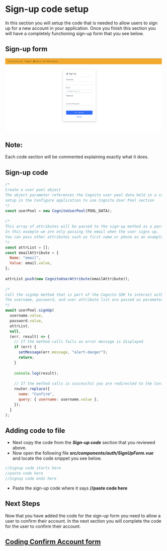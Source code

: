 # Sign-up code setup

In this section you will setup the code that is needed to allow users to sign up for a new account in your application. Once you finish this section you will have a completely functioning sign-up form that you see below.

## Sign-up form

![npm run](../docs/images/signup-form.png)

## Note:

Each code section will be commented explaining exactly what it does.

## Sign-up code

```js
/* 
Create a user pool object
The object parameter references the Cognito user pool data held in a constant that we 
setup in the Configure application to use Cognito User Pool section
*/
const userPool = new CognitoUserPool(POOL_DATA);

/*
This array of attributes will be passed to the sign-up method as a parameter. 
In this example we are only passing the email when the user signs up. 
You can pass other attributes such as first name or phone as an example.
*/
const attrList = [];
const emailAttribute = {
  Name: "email",
  Value: email.value,
};

attrList.push(new CognitoUserAttribute(emailAttribute));

/*
Call the signUp method that is part of the Cognito SDK to interact with User Pool via the SDK
The username, password, and user attribute list are passed as parameters to the method.
*/
await userPool.signUp(
  username.value,
  password.value,
  attrList,
  null,
  (err, result) => {
    // If the method calls fails an error message is displayed
    if (err) {
      setMessage(err.message, "alert-danger");
      return;
    }

    console.log(result);

    // If the method calls is successful you are redirected to the Confirm User Form
    router.replace({
      name: "Confirm",
      query: { username: username.value },
    });
  }
);
```

## Adding code to file

- Next copy the code from the **_Sign-up code_** section that you reviewed above.
- Now open the following file **_src/components/auth/SignUpForm.vue_** and locate the code snippet you see below.

```js
//Signup code starts here
//paste code here
//Signup code ends here
```

- Paste the sign-up code where it says **//paste code here**

## Next Steps

Now that you have added the code for the sign-up form you need to allow a user to confirm their account. In the next section you will complete the code for the user to confirm their account.

## [Coding Confirm Account form](ConfirmAccount.md)
